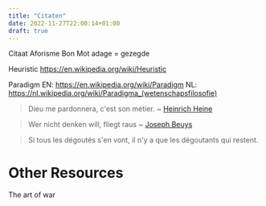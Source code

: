 ```yaml
---
title: "Citaten"
date: 2022-11-27T22:00:14+01:00
draft: true
---
```


Citaat
Aforisme
Bon Mot
adage = gezegde

Heuristic
https://en.wikipedia.org/wiki/Heuristic

Paradigm
EN: https://en.wikipedia.org/wiki/Paradigm
NL: https://nl.wikipedia.org/wiki/Paradigma_(wetenschapsfilosofie)

> Dieu me pardonnera, c'est son métier. ~ [Heinrich Heine](https://en.wikipedia.org/wiki/Heinrich_Heine)

> Wer nicht denken will, fliegt raus ~ [Joseph Beuys](https://en.wikipedia.org/wiki/Joseph_Beuys)

> Si tous les dégoutés s'en vont, il n'y a que les dégoutants qui restent.

# Other Resources

The art of war
